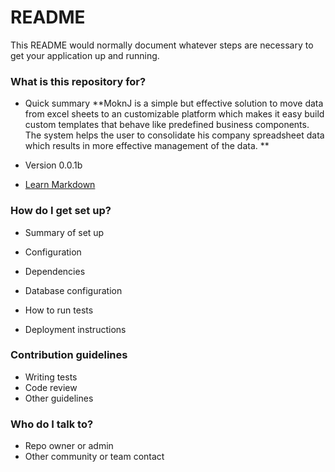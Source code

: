 # README #

This README would normally document whatever steps are necessary to get your application up and running.

### What is this repository for? ###

* Quick summary
**MoknJ is a simple but effective solution to move data from excel sheets to an customizable platform which makes it easy build custom templates that behave like predefined business components. The system helps the user to consolidate his company spreadsheet data which results in more effective management of the data.
**

* Version
0.0.1b

* [Learn Markdown](https://bitbucket.org/tutorials/markdowndemo)

### How do I get set up? ###

* Summary of set up
* Configuration
* Dependencies
* Database configuration


* How to run tests
* Deployment instructions

### Contribution guidelines ###

* Writing tests
* Code review
* Other guidelines

### Who do I talk to? ###

* Repo owner or admin
* Other community or team contact